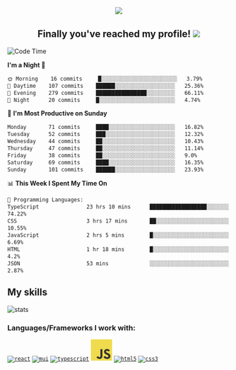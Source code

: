 <p align="center">
  <img src="https://user-images.githubusercontent.com/102032437/162972217-d9d013af-ed44-46cb-bd0c-aaf87b5200e7.gif">
</p>

<h2 align="center">
  Finally you've reached my profile!
  <img src="https://media.giphy.com/media/hvRJCLFzcasrR4ia7z/giphy.gif" width="28">
</h2>

<!--START_SECTION:waka-->
![Code Time](http://img.shields.io/badge/Code%20Time-488%20hrs%2029%20mins-blue)

**I'm a Night 🦉** 

```text
🌞 Morning    16 commits     █░░░░░░░░░░░░░░░░░░░░░░░░   3.79% 
🌆 Daytime    107 commits    ██████░░░░░░░░░░░░░░░░░░░   25.36% 
🌃 Evening    279 commits    ████████████████░░░░░░░░░   66.11% 
🌙 Night      20 commits     █░░░░░░░░░░░░░░░░░░░░░░░░   4.74%

```
📅 **I'm Most Productive on Sunday** 

```text
Monday       71 commits     ████░░░░░░░░░░░░░░░░░░░░░   16.82% 
Tuesday      52 commits     ███░░░░░░░░░░░░░░░░░░░░░░   12.32% 
Wednesday    44 commits     ██░░░░░░░░░░░░░░░░░░░░░░░   10.43% 
Thursday     47 commits     ██░░░░░░░░░░░░░░░░░░░░░░░   11.14% 
Friday       38 commits     ██░░░░░░░░░░░░░░░░░░░░░░░   9.0% 
Saturday     69 commits     ████░░░░░░░░░░░░░░░░░░░░░   16.35% 
Sunday       101 commits    ██████░░░░░░░░░░░░░░░░░░░   23.93%

```


📊 **This Week I Spent My Time On** 

```text
💬 Programming Languages: 
TypeScript               23 hrs 10 mins      ██████████████████░░░░░░░   74.22% 
CSS                      3 hrs 17 mins       ██░░░░░░░░░░░░░░░░░░░░░░░   10.55% 
JavaScript               2 hrs 5 mins        █░░░░░░░░░░░░░░░░░░░░░░░░   6.69% 
HTML                     1 hr 18 mins        █░░░░░░░░░░░░░░░░░░░░░░░░   4.2% 
JSON                     53 mins             ░░░░░░░░░░░░░░░░░░░░░░░░░   2.87%

```


<!--END_SECTION:waka-->

<h2>My skills</h2>

<img src="https://github-readme-stats.vercel.app/api?username=etczrn&count_private=true&show_icons=true&hide_border=true&bg_color=45deg,185a9d,43cea2&title_color=ffffff&text_color=ffffff&icon_color=ffffff" alt="stats">

### Languages/Frameworks I work with:

<code><a href="https://reactjs.org/"><img alt="react" title="react" src="https://cdn.jsdelivr.net/gh/devicons/devicon/icons/react/react-original.svg" height="48"></a></code>
<code><a href="https://mui.com/"><img alt="mui" title="mui" src="https://cdn.jsdelivr.net/gh/devicons/devicon/icons/materialui/materialui-original.svg" height="48"></a></code>
<code><a href="https://www.typescriptlang.org/"><img alt="typescript" title="typescript" src="https://cdn.jsdelivr.net/gh/devicons/devicon/icons/typescript/typescript-original.svg" height="48"></a></code>
<code><a href="https://developer.mozilla.org/en-US/docs/Web/JavaScript"><img alt="JavaScript" title="JavaScript" src="https://raw.githubusercontent.com/github/explore/80688e429a7d4ef2fca1e82350fe8e3517d3494d/topics/javascript/javascript.png" height="48"></a></code>
<code><a href="https://dev.w3.org/html5/html-author/"><img alt="html5" title="html5" src="https://cdn.jsdelivr.net/gh/devicons/devicon/icons/html5/html5-original.svg" height="48"></a></code>
<code><a href="https://www.w3.org/TR/css/"><img alt="css3" title="css3" src="https://cdn.jsdelivr.net/gh/devicons/devicon/icons/css3/css3-original.svg" height="48"></a></code>
